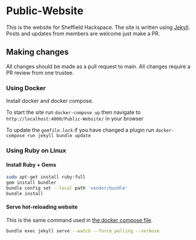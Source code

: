 # Public-Website

This is the website for Sheffield Hackspace. The site is written using [Jekyll](https://jekyllrb.com/). Posts and updates from members are welcome just make a PR.

## Making changes

All changes should be made as a pull request to main. All changes require a PR review from one trustee.

### Using Docker

Install docker and docker compose.

To start the site run `docker-compose up` then navigate to `http://localhost:4000/Public-Website/` in your browser

To update the `gemfile.lock` if you have changed a plugin run `docker-compose run jekyll bundle update`

### Using Ruby on Linux

#### Install Ruby + Gems

```bash
sudo apt-get install ruby-full
gem install bundler
bundle config set --local path 'vendor/bundle'
bundle install
```

#### Serve hot-reloading website

This is the same command used in [the docker compose file](./docker-compose.yml).

```bash
bundle exec jekyll serve --watch --force_polling --verbose
```
